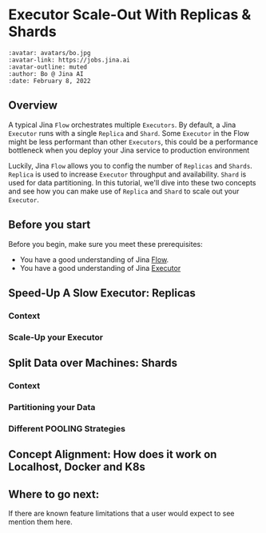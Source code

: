 # Executor Scale-Out With Replicas & Shards

```{article-info}
:avatar: avatars/bo.jpg
:avatar-link: https://jobs.jina.ai
:avatar-outline: muted
:author: Bo @ Jina AI
:date: February 8, 2022
```

## Overview

A typical Jina `Flow` orchestrates multiple `Executors`.
By default, a Jina `Executor` runs with a single `Replica` and `Shard`.
Some `Executor` in the Flow might be less performant than other `Executors`,
this could be a performance bottleneck when you deploy your Jina service to production environment 

Luckily, Jina `Flow` allows you to config the number of `Replicas` and `Shards`.
`Replica` is used to increase `Executor` throughput and availability.
`Shard` is used for data partitioning.
In this tutorial, we'll dive into these two concepts and see how you can make use of `Replica` and `Shard` to scale out your `Executor`.

## Before you start
<!-- Delete this section if your readers can go to the steps without requiring any prerequisite knowledge. -->
Before you begin, make sure you meet these prerequisites:

* You have a good understanding of Jina [Flow](../fundamentals/flow/index.md).
* You have a good understanding of Jina [Executor](../fundamentals/executor/index.md)

## Speed-Up A Slow Executor: Replicas

### Context

### Scale-Up your Executor

## Split Data over Machines: Shards

### Context

### Partitioning your Data

### Different POOLING Strategies

## Concept Alignment: How does it work on Localhost, Docker and K8s

## Where to go next:
If there are known feature limitations that a user would expect to see mention them here.